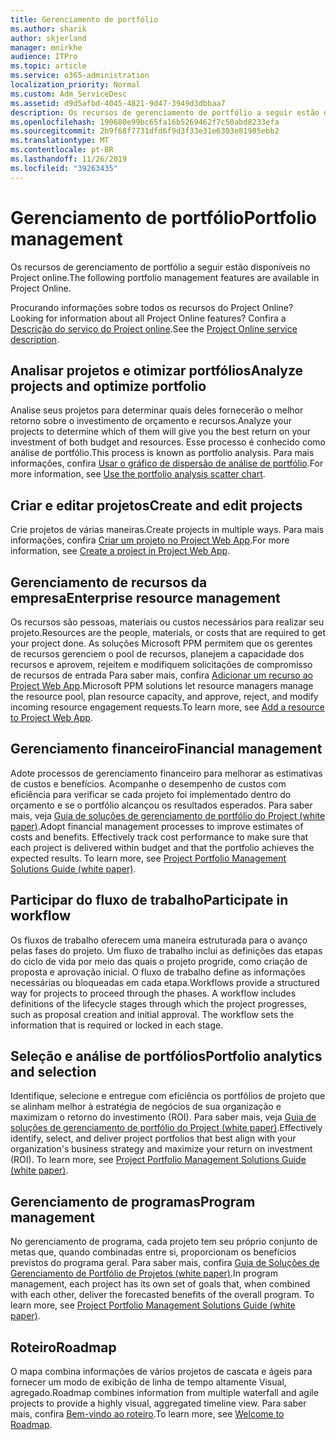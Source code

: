```yaml
---
title: Gerenciamento de portfólio
ms.author: sharik
author: skjerland
manager: mnirkhe
audience: ITPro
ms.topic: article
ms.service: o365-administration
localization_priority: Normal
ms.custom: Adm_ServiceDesc
ms.assetid: d9d5afbd-4045-4821-9d47-3949d3dbbaa7
description: Os recursos de gerenciamento de portfólio a seguir estão disponíveis no Project online.
ms.openlocfilehash: 190680e99bc65fa16b5269462f7c50abd8233efa
ms.sourcegitcommit: 2b9f68f7731dfd6f9d3f33e31e6303e81985ebb2
ms.translationtype: MT
ms.contentlocale: pt-BR
ms.lasthandoff: 11/26/2019
ms.locfileid: "39263435"
---
```

# <a name="portfolio-management"></a><span data-ttu-id="94a78-103">Gerenciamento de portfólio</span><span class="sxs-lookup"><span data-stu-id="94a78-103">Portfolio management</span></span>

<span data-ttu-id="94a78-104">Os recursos de gerenciamento de portfólio a seguir estão disponíveis no Project online.</span><span class="sxs-lookup"><span data-stu-id="94a78-104">The following portfolio management features are available in Project Online.</span></span>
  
<span data-ttu-id="94a78-105">Procurando informações sobre todos os recursos do Project Online?</span><span class="sxs-lookup"><span data-stu-id="94a78-105">Looking for information about all Project Online features?</span></span> <span data-ttu-id="94a78-106">Confira a [Descrição do serviço do Project online](project-online-service-description.md).</span><span class="sxs-lookup"><span data-stu-id="94a78-106">See the [Project Online service description](project-online-service-description.md).</span></span>
  
## <a name="analyze-projects-and-optimize-portfolio"></a><span data-ttu-id="94a78-107">Analisar projetos e otimizar portfólios</span><span class="sxs-lookup"><span data-stu-id="94a78-107">Analyze projects and optimize portfolio</span></span>

<span data-ttu-id="94a78-108">Analise seus projetos para determinar quais deles fornecerão o melhor retorno sobre o investimento de orçamento e recursos.</span><span class="sxs-lookup"><span data-stu-id="94a78-108">Analyze your projects to determine which of them will give you the best return on your investment of both budget and resources.</span></span> <span data-ttu-id="94a78-109">Esse processo é conhecido como análise de portfólio.</span><span class="sxs-lookup"><span data-stu-id="94a78-109">This process is known as portfolio analysis.</span></span> <span data-ttu-id="94a78-110">Para mais informações, confira [Usar o gráfico de dispersão de análise de portfólio](https://go.microsoft.com/fwlink/?LinkID=823665&amp;clcid=0x409).</span><span class="sxs-lookup"><span data-stu-id="94a78-110">For more information, see [Use the portfolio analysis scatter chart](https://go.microsoft.com/fwlink/?LinkID=823665&amp;clcid=0x409).</span></span>
  
## <a name="create-and-edit-projects"></a><span data-ttu-id="94a78-111">Criar e editar projetos</span><span class="sxs-lookup"><span data-stu-id="94a78-111">Create and edit projects</span></span>

<span data-ttu-id="94a78-112">Crie projetos de várias maneiras.</span><span class="sxs-lookup"><span data-stu-id="94a78-112">Create projects in multiple ways.</span></span> <span data-ttu-id="94a78-113">Para mais informações, confira [Criar um projeto no Project Web App](https://go.microsoft.com/fwlink/?LinkID=746895&amp;clcid=0x409).</span><span class="sxs-lookup"><span data-stu-id="94a78-113">For more information, see [Create a project in Project Web App](https://go.microsoft.com/fwlink/?LinkID=746895&amp;clcid=0x409).</span></span>
  
## <a name="enterprise-resource-management"></a><span data-ttu-id="94a78-114">Gerenciamento de recursos da empresa</span><span class="sxs-lookup"><span data-stu-id="94a78-114">Enterprise resource management</span></span>

<span data-ttu-id="94a78-115">Os recursos são pessoas, materiais ou custos necessários para realizar seu projeto.</span><span class="sxs-lookup"><span data-stu-id="94a78-115">Resources are the people, materials, or costs that are required to get your project done.</span></span> <span data-ttu-id="94a78-116">As soluções Microsoft PPM permitem que os gerentes de recursos gerenciem o pool de recursos, planejem a capacidade dos recursos e aprovem, rejeitem e modifiquem solicitações de compromisso de recursos de entrada Para saber mais, confira [Adicionar um recurso ao Project Web App](https://go.microsoft.com/fwlink/p/?LinkId=271320).</span><span class="sxs-lookup"><span data-stu-id="94a78-116">Microsoft PPM solutions let resource managers manage the resource pool, plan resource capacity, and approve, reject, and modify incoming resource engagement requests.To learn more, see [Add a resource to Project Web App](https://go.microsoft.com/fwlink/p/?LinkId=271320).</span></span>
  
## <a name="financial-management"></a><span data-ttu-id="94a78-117">Gerenciamento financeiro</span><span class="sxs-lookup"><span data-stu-id="94a78-117">Financial management</span></span>

<span data-ttu-id="94a78-p105">Adote processos de gerenciamento financeiro para melhorar as estimativas de custos e benefícios. Acompanhe o desempenho de custos com eficiência para verificar se cada projeto foi implementado dentro do orçamento e se o portfólio alcançou os resultados esperados. Para saber mais, veja [Guia de soluções de gerenciamento de portfólio do Project (white paper)](https://go.microsoft.com/fwlink/p/?LinkId=402633).</span><span class="sxs-lookup"><span data-stu-id="94a78-p105">Adopt financial management processes to improve estimates of costs and benefits. Effectively track cost performance to make sure that each project is delivered within budget and that the portfolio achieves the expected results. To learn more, see [Project Portfolio Management Solutions Guide (white paper)](https://go.microsoft.com/fwlink/p/?LinkId=402633).</span></span>
  
## <a name="participate-in-workflow"></a><span data-ttu-id="94a78-121">Participar do fluxo de trabalho</span><span class="sxs-lookup"><span data-stu-id="94a78-121">Participate in workflow</span></span>

<span data-ttu-id="94a78-p106">Os fluxos de trabalho oferecem uma maneira estruturada para o avanço pelas fases do projeto. Um fluxo de trabalho inclui as definições das etapas do ciclo de vida por meio das quais o projeto progride, como criação de proposta e aprovação inicial. O fluxo de trabalho define as informações necessárias ou bloqueadas em cada etapa.</span><span class="sxs-lookup"><span data-stu-id="94a78-p106">Workflows provide a structured way for projects to proceed through the phases. A workflow includes definitions of the lifecycle stages through which the project progresses, such as proposal creation and initial approval. The workflow sets the information that is required or locked in each stage.</span></span>
  
## <a name="portfolio-analytics-and-selection"></a><span data-ttu-id="94a78-125">Seleção e análise de portfólios</span><span class="sxs-lookup"><span data-stu-id="94a78-125">Portfolio analytics and selection</span></span>

<span data-ttu-id="94a78-p107">Identifique, selecione e entregue com eficiência os portfólios de projeto que se alinham melhor à estratégia de negócios de sua organização e maximizam o retorno do investimento (ROI). Para saber mais, veja [Guia de soluções de gerenciamento de portfólio do Project (white paper)](https://go.microsoft.com/fwlink/p/?LinkId=402633).</span><span class="sxs-lookup"><span data-stu-id="94a78-p107">Effectively identify, select, and deliver project portfolios that best align with your organization's business strategy and maximize your return on investment (ROI). To learn more, see [Project Portfolio Management Solutions Guide (white paper)](https://go.microsoft.com/fwlink/p/?LinkId=402633).</span></span>
  
## <a name="program-management"></a><span data-ttu-id="94a78-128">Gerenciamento de programas</span><span class="sxs-lookup"><span data-stu-id="94a78-128">Program management</span></span>

<span data-ttu-id="94a78-p108">No gerenciamento de programa, cada projeto tem seu próprio conjunto de metas que, quando combinadas entre si, proporcionam os benefícios previstos do programa geral. Para saber mais, confira [Guia de Soluções de Gerenciamento de Portfólio de Projetos (white paper)](https://go.microsoft.com/fwlink/p/?LinkId=402633).</span><span class="sxs-lookup"><span data-stu-id="94a78-p108">In program management, each project has its own set of goals that, when combined with each other, deliver the forecasted benefits of the overall program. To learn more, see [Project Portfolio Management Solutions Guide (white paper)](https://go.microsoft.com/fwlink/p/?LinkId=402633).</span></span>
  
## <a name="roadmap"></a><span data-ttu-id="94a78-131">Roteiro</span><span class="sxs-lookup"><span data-stu-id="94a78-131">Roadmap</span></span>

<span data-ttu-id="94a78-132">O mapa combina informações de vários projetos de cascata e ágeis para fornecer um modo de exibição de linha de tempo altamente Visual, agregado.</span><span class="sxs-lookup"><span data-stu-id="94a78-132">Roadmap combines information from multiple waterfall and agile projects to provide a highly visual, aggregated timeline view.</span></span> <span data-ttu-id="94a78-133">Para saber mais, confira [Bem-vindo ao roteiro](https://support.office.com/article/video-welcome-to-roadmap-57764149-51b8-468f-a50d-9ea6a4fd835a).</span><span class="sxs-lookup"><span data-stu-id="94a78-133">To learn more, see [Welcome to Roadmap](https://support.office.com/article/video-welcome-to-roadmap-57764149-51b8-468f-a50d-9ea6a4fd835a).</span></span>

